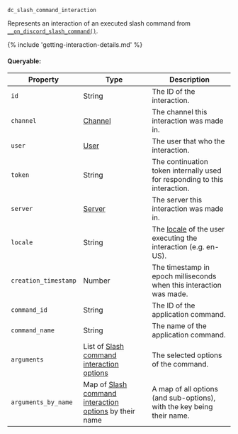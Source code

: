 `dc_slash_command_interaction`

Represents an interaction of an executed slash command from [`__on_discord_slash_command()`](/events/discord-slash-command.md).

{% include 'getting-interaction-details.md' %}

#### Queryable:

| Property             | Type                                                                                                               | Description                                                                                                             |
|----------------------|--------------------------------------------------------------------------------------------------------------------|-------------------------------------------------------------------------------------------------------------------------|
| `id`                 | String                                                                                                             | The ID of the interaction.                                                                                              |
| `channel`            | [Channel](/values/channel.md)                                                                                      | The channel this interaction was made in.                                                                               |
| `user`               | [User](/values/user.md)                                                                                            | The user that who the interaction.                                                                                      |
| `token`              | String                                                                                                             | The continuation token internally used for responding to this interaction.                                              |
| `server`             | [Server](/values/server.md)                                                                                        | The server this interaction was made in.                                                                                |
| `locale`             | String                                                                                                             | The [locale](https://discord.com/developers/docs/reference#locales) of the user executing the interaction (e.g. en-US). |
| `creation_timestamp` | Number                                                                                                             | The timestamp in epoch milliseconds when this interaction was made.                                                     |
| `command_id`         | String                                                                                                             | The ID of the application command.                                                                                      |
| `command_name`       | String                                                                                                             | The name of the application command.                                                                                    |
| `arguments`          | List of [Slash command interaction options](/values/interactions/slash-command-interaction-option.md)              | The selected options of the command.                                                                                    |
| `arguments_by_name`  | Map of [Slash command interaction options](/values/interactions/slash-command-interaction-option.md) by their name | A map of all options (and sub-options), with the key being their name.                                                  |